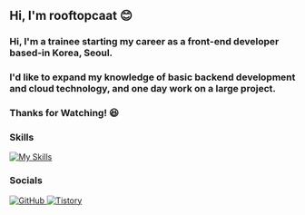 ## Hi, I'm rooftopcaat :blush:

### Hi, I'm a trainee starting my career as a front-end developer based-in Korea, Seoul.

### I'd like to expand my knowledge of basic backend development and cloud technology, and one day work on a large project.

### Thanks for Watching! 😆

### Skills 

[![My Skills](https://skillicons.dev/icons?i=html,css,js,react)](https://skillicons.dev)

### Socials

<a href = "https://github.com/rooftopcaat"><img alt="GitHub" src ="https://img.shields.io/badge/GitHub-181717.svg?&style=for-the-badge&logo=GitHub&logoColor=white"/>
</a> <a href = "https://bejungongjascodingnote.tistory.com/"> <img alt="Tistory" src ="https://img.shields.io/badge/Tistory-orange.svg?&style=for-the-badge"/></a>

